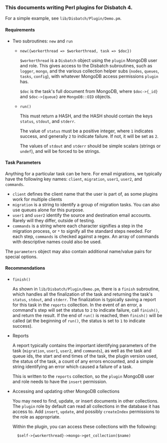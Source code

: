 ### This documents writing Perl plugins for Disbatch 4.

For a simple example, see `lib/Disbatch/Plugin/Demo.pm`.

#### Requirements

* Two subroutines: `new` and `run`

  * `new({workerthread => $workerthread, task => $doc})`

    `$workerthread` is a `Disbatch` object using the `plugin` MongoDB user and
    role. This gives access to the Disbatch subroutines, such as `logger`,
    `mongo`, and the various collection helper subs (`nodes`, `queues`, `tasks`,
    `config`), with whatever MongoDB access permissions `plugin` has.

    `$doc` is the task's full document from MongoDB, where `$doc->{_id}` and
    `$doc->{queue}` are `MongoDB::OID` objects.

  * `run()`

    This must return a HASH, and the HASH should contain the keys `status`,
    `stdout`, and `stderr`.

    The value of `status` must be a positive integer, where `1` indicates
    success, and generally `2` to indicate failure.  If not, it will be set as
    `2`.

    The values of `stdout` and `stderr` should be simple scalars (strings or
    `undef`), and will be forced to be strings.

#### Task Parameters

Anything for a particular task can be here. For email migrations, we typically
have the following key names: `client`, `migration`, `user1`, `user2`, and
`commands`.

* `client` defines the client name that the user is part of, as some plugins
  work for multiple clients
* `migration` is a string to identify a group of migration tasks. You can also
  use queues alone for this purpose.
* `user1` and `user2` identify the source and destination email accounts. Rarely
  will they differ, outside of testing.
* `commands` is a string where each character signifies a step in the migration
  process, or `*` to signify all the standard steps needed. For each step,
  `commands` is checked against a regex. An array of commands with descriptive
  names could also be used.

The `parameters` object may also contain additional name/value pairs for special
options.

#### Recommendations

* `finish()`

  As shown in `lib/Disbatch/Plugin/Demo.pm`, there is a `finish` subroutine,
  which handles all the finalization of the task and returning the task's
  `status`, `stdout`, and `stderr`. The finalization is typically saving a
  report for this task in the `reports` collection. In the event of an error, a
  command's step will set the status to `2` to indicate failure, call
  `finish()`, and return the result. If the end of `run()` is reached, then
  `finish()` will be called (at the beginning of `run()`, the status is set to
  `1` to indicate success).

* Reports

  A report typically contains the important identifying parameters of the task
  (`migration`, `user1`, `user2`, and `commands`), as well as the task and queue
  ids, the start and end times of the task, the plugin version used, the status
  of the task, a count of any errors encounted, and a simple string identifying
  an error which caused a failure of a task.

  This is written to the `reports` collection, so the `plugin` MongoDB user and
  role needs to have the `insert` permission.

* Accessing and updating other MongoDB collections

  You may need to find, update, or insert documents in other collections. The
  `plugin` role by default can read all collections in the database it has
  access to. Add `insert`, `update`, and possibly `createIndex` permissions to
  the role as appropriate.

  Within the plugin, you can access these collections with the following:

        $self->{workerthread}->mongo->get_collection($name)
